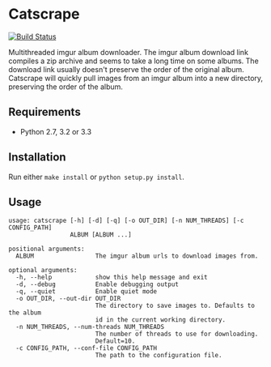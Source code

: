 Catscrape
=========
[![Build Status](https://travis-ci.org/Jaiz909/catscrape.png?branch=master)](https://travis-ci.org/Jaiz909/catscrape)

Multithreaded imgur album downloader. The imgur album download link compiles a zip archive and seems to take a long time
on some albums. The download link usually doesn't preserve the order of the original album. Catscrape will quickly
pull images from an imgur album into a new directory, preserving the order of the album.

Requirements
--------
* Python 2.7, 3.2 or 3.3

Installation
--------
Run either `make install` or `python setup.py install`.

Usage
--------
```
usage: catscrape [-h] [-d] [-q] [-o OUT_DIR] [-n NUM_THREADS] [-c CONFIG_PATH]
                 ALBUM [ALBUM ...]

positional arguments:
  ALBUM                 The imgur album urls to download images from.

optional arguments:
  -h, --help            show this help message and exit
  -d, --debug           Enable debugging output
  -q, --quiet           Enable quiet mode
  -o OUT_DIR, --out-dir OUT_DIR
                        The directory to save images to. Defaults to the album
                        id in the current working directory.
  -n NUM_THREADS, --num-threads NUM_THREADS
                        The number of threads to use for downloading.
                        Default=10.
  -c CONFIG_PATH, --conf-file CONFIG_PATH
                        The path to the configuration file.
```
